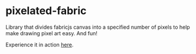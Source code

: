 # pixelated-fabric
Library that divides fabricjs canvas into a specified number of pixels to help make drawing pixel art easy. And fun!

Experience it in action [here](http://shldz.us/pixelated-fabric/example).

